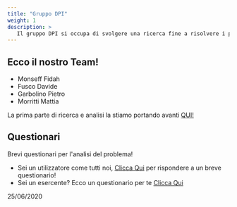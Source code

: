 ```yaml
---
title: "Gruppo DPI"
weight: 1
description: >
   Il gruppo DPI si occupa di svolgere una ricerca fine a risolvere i problemi dovuti ai Dispositivi di Protezione Individuale
---
```


## Ecco il nostro Team!

* Monseff Fidah
* Fusco Davide
* Garbolino Pietro
* Morritti Mattia

La prima parte di ricerca e analisi la stiamo portando avanti [QUI!](https://docs.google.com/presentation/d/18RxxflILKe6Hd1KKLPOOjiQAYauPZnTPTjp2voCpWwk/edit?usp=sharing)

## Questionari 

Brevi questionari per l'analisi del problema!

 * Sei un utilizzatore come tutti noi, [Clicca Qui](https://forms.gle/EJoazGx6mBv1rZiy9) per rispondere a un breve questionario! <br>
 * Sei un esercente? Ecco un questionario per te [Clicca Qui](https://forms.gle/zXH3fCwTGBo66oJm7)

25/06/2020
